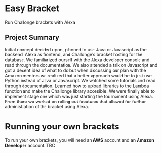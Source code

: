 # Easy Bracket
Run Challonge brackets with Alexa

## Project Summary
Initial concept decided upon, planned to use Java or Javascript as the backend, Alexa as frontend, and Challonge's bracket hosting for the database. We familiarized ourself with the Alexa developer console and read through the documentation. We also attended a talk on Javascript and got a decent idea of what to do but when discussing our plan with the Amazon mentors we realized that a better approach would be to just use Python instead of Java or Javascript. We watched some tutorials and read through documentation. Learned how to upload libraries to the Lambda function and make the Challonge library accesible. We were finally able to implement stage one which was just starting the tournament using Alexa. From there we worked on rolling out feeatures that allowed for further administration of the bracket using Alexa.

# Running your own brackets
To run your own brackets, you will need an **AWS** account and an **Amazon Developer** account. TBC
